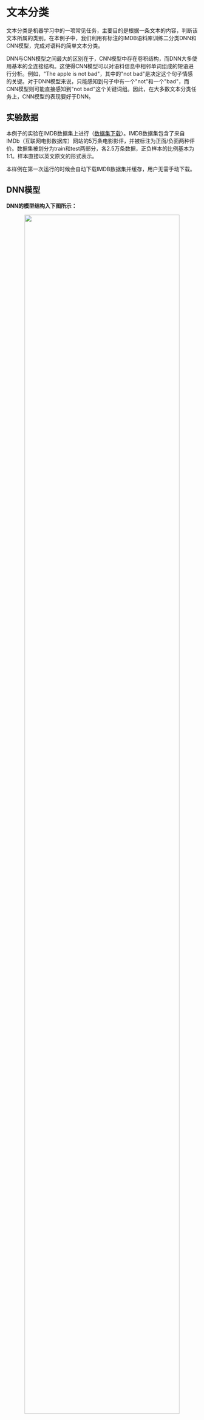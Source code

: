 # 文本分类
文本分类是机器学习中的一项常见任务，主要目的是根据一条文本的内容，判断该文本所属的类别。在本例子中，我们利用有标注的IMDB语料库训练二分类DNN和CNN模型，完成对语料的简单文本分类。

DNN与CNN模型之间最大的区别在于，CNN模型中存在卷积结构，而DNN大多使用基本的全连接结构。这使得CNN模型可以对语料信息中相邻单词组成的短语进行分析。例如，"The apple is not bad"，其中的"not bad"是决定这个句子情感的关键。对于DNN模型来说，只能感知到句子中有一个"not"和一个"bad"，而CNN模型则可能直接感知到"not bad"这个关键词组。因此，在大多数文本分类任务上，CNN模型的表现要好于DNN。

## 实验数据
本例子的实验在IMDB数据集上进行（[数据集下载](http://ai.stanford.edu/%7Eamaas/data/sentiment/aclImdb_v1.tar.gz)）。IMDB数据集包含了来自IMDb（互联网电影数据库）网站的5万条电影影评，并被标注为正面/负面两种评价。数据集被划分为train和test两部分，各2.5万条数据，正负样本的比例基本为1:1。样本直接以英文原文的形式表示。

本样例在第一次运行的时候会自动下载IMDB数据集并缓存，用户无需手动下载。

## DNN模型

**DNN的模型结构入下图所示：**

<p align="center">
<img src="images/dnn_net.png" width = "90%" align="center"/><br/>
图1. DNN文本分类模型
</p>

**可以看到，模型主要分为如下几个部分：**

- **词向量层**：IMDB的样本由原始的英文单词组成，为了方便模型的训练，必须将英文单词转化为固定维度的向量。  

- **最大池化层**：最大池化在时间序列上进行，池化过程消除了不同语料样本在单词数量多少上的差异，并提炼出词向量中每一下标位置上的最大值。经过池化后，样本被转化为一条固定维度的向量。例如，假设最大池化前的矩阵为`[[2,3,5],[7,3,6],[1,4,0]]`，该矩阵每一列代表一个词向量，则最大池化的结果为：`[[5],[7],[4]]`。

- **全连接隐层**：经过最大池化后的向量被送入两个连续的隐层，隐层之间为全连接结构。


- **输出层**：输出层的神经元数量和样本的类别数一致，例如在二分类问题中，输出层会有2个神经元。通过Softmax激活函数，我们保证输出层各神经元的输出之和为1，因此第i个神经元的输出就可以认为是样本属于第i类的预测概率。

**通过PaddlePaddle实现该DNN结构的代码如下：**

```python
import paddle.v2 as paddle

def fc_net(input_dim, class_dim=2, emb_dim=256):
    # input layers
    data = paddle.layer.data("word",
                             paddle.data_type.integer_value_sequence(input_dim))
    lbl = paddle.layer.data("label", paddle.data_type.integer_value(class_dim))

    # embedding layer
    emb = paddle.layer.embedding(input=data, size=emb_dim)
    # max pooling
    seq_pool = paddle.layer.pooling(
        input=emb, pooling_type=paddle.pooling.Max())

    # two hidden layers
    hd_layer_size = [128, 32]
    hd_layer_init_std = [1.0/math.sqrt(s)/3.0 for s in hd_layer_size]
    hd1 = paddle.layer.fc(
        input=seq_pool,
        size=hd_layer_size[0],
        act=paddle.activation.Tanh(),
        param_attr=paddle.attr.Param(initial_std=hd_layer_init_std[0]))
    hd2 = paddle.layer.fc(
        input=hd1,
        size=hd_layer_size[1],
        act=paddle.activation.Tanh(),
        param_attr=paddle.attr.Param(initial_std=hd_layer_init_std[1]))

    # output layer
    output = paddle.layer.fc(
        input=hd2,
        size=class_dim,
        act=paddle.activation.Softmax(),
        param_attr=paddle.attr.Param(initial_std=1.0/math.sqrt(class_dim)/3.0))

    cost = paddle.layer.classification_cost(input=output, label=lbl)

    return cost, output

```
该DNN模型默认对输入的语料进行二分类（`class_dim=2`），embedding的词向量维度默认为256（`emd_dim=256`），两个隐层均使用Tanh激活函数（`act=paddle.activation.Tanh()`）。

需要注意的是，该模型的输入数据为整数序列，而不是原始的英文单词序列。事实上，为了处理方便我们一般会事先将单词根据词频顺序进行id化，即将单词用整数替代。这一步一般在DNN模型之外完成。

## CNN模型

**CNN的模型结构如下图所示：**

<p align="center">
<img src="images/cnn_net.png" width = "90%" align="center"/><br/>
图2. CNN文本分类模型
</p>

**可以看到，模型主要分为如下几个部分:**

- **词向量层**：与DNN中词向量层的作用一样，将英文单词转化为固定维度的向量。如图2中所示，将得到的词向量定义为行向量，再将语料中所有的单词产生的行向量拼接在一起组成矩阵。假设词向量维度为5，语料“The cat sat on the read mat”包含7个单词，那么得到的矩阵维度为7*5。

- **卷积层**： 文本分类中的卷积在时间序列上进行，即卷积核的宽度和词向量层产出的矩阵一致，卷积验证矩阵的高度方向进行。卷积后得到的结果被称为“特征图”（feature map）。假设卷积核的高度为h，矩阵的高度为N，卷积的步长为1，则得到的特征图为一个高度为N+1-h的向量。可以同时使用多个不同高度的卷积核，得到多个特征图。

- **最大池化层**: 对卷积得到的各个特征图分别进行最大池化操作。由于特征图本身已经是向量，因此这里的最大池化实际上就是简单地选出各个向量中的最大元素。各个最大元素又被并置在一起，组成新的向量，显然，该向量的维度等于特征图的数量，也就是卷积核的数量。

- **全连接与输出层**：将最大池化的结果通过全连接层输出，与DNN模型一样，最后输出层的神经元个数与样本的类别数量一致，且输出之和为1。

**通过PaddlePaddle实现该CNN结构的代码如下：**

```python
import paddle.v2 as paddle

def convolution_net(input_dim, class_dim=2, emb_dim=128, hid_dim=128):
    # input layers
    data = paddle.layer.data("word",
                             paddle.data_type.integer_value_sequence(input_dim))
    lbl = paddle.layer.data("label", paddle.data_type.integer_value(2))

    #embedding layer
    emb = paddle.layer.embedding(input=data, size=emb_dim)

    # convolution layers with max pooling
    conv_3 = paddle.networks.sequence_conv_pool(
        input=emb, context_len=3, hidden_size=hid_dim)
    conv_4 = paddle.networks.sequence_conv_pool(
        input=emb, context_len=4, hidden_size=hid_dim)

    # fc and output layer
    output = paddle.layer.fc(
        input=[conv_3, conv_4], size=class_dim, act=paddle.activation.Softmax())

    cost = paddle.layer.classification_cost(input=output, label=lbl)

    return cost, output

```

该CNN网络的输入数据类型和前面介绍过的DNN一致。`paddle.networks.sequence_conv_pool`为Paddle中已经封装好的带有池化的文本序列卷积模块，该模块的`context_len`参数用于指定卷积核在同一时间覆盖的文本长度，也即图2中的卷积核的高度；`hidden_size`用于指定该类型的卷积核的数量。可以看到，上述代码定义的结构中使用了128个大小为3的卷积核和128个大小为4的卷积核，这些卷积的结果经过最大池化和结果并置后产生一个256维的向量，向量经过一个全连接层输出最终预测结果。

## 自定义数据
上面的代码样例中使用的都是PaddlePaddle自带的样例数据，如果用户希望使用其他数据进行测试，需要自行编写数据读取接口。

编写数据读取接口的关键在于实现一个Python生成器，生成器负责解析数据文件中的每一行内容，并组合成适当的数据形式传送给网络中的data layer。例如在本样例中，data layer需要的数据类型为`paddle.data_type.integer_value_sequence`，这本质上是一个Python list。因此我们的生成器需要完成的主要就是“从文件中读取数据”和“转换成适当形式的Python list”这两件事。

假设我们的数据的内容形式为：

```
PaddlePaddle is good    1  
What a terrible weather    0
```
每一行为一条样本，样本包括了原始语料和标签，语料内部的单词空格分隔，语料和标签之间用`\t`分隔。对于这样的数据我们可以如下编写数据读取接口：

```python
def encode_word(word, word_dict):
    if word_dict.has_key(word):
        return word_dict[word]
    else:
        return word_dict['<unk>']

def data_reader(file_name, word_dict):
    def data_reader():
        with open(file_name, "r") as f:
            for line in f:
                ins, label = line.strip('\n').split('\t')
                ins_data = [int(encode_word(w, word_dict)) for w in ins.split(' ')]
                yield ins_data, int(label)
    return data_reader
```

其中`word_dict`为事先准备好的将单词映射为id的词表。该`data_reader`可以替换代码中原先的`Paddle.dataset.imdb.train`用以数据提供。

## 运行与输出

本部分以上文介绍的DNN网络为例，介绍如何利用样例中的`text_classification_dnn.py`脚本进行DNN网络的训练和对新样本的预测。

`text_classification_dnn.py`中的代码分为四部分：

- **fc_net函数**：定义dnn网络结构，上文已经有说明。

- **train\_dnn\_model函数**：模型训练函数。定义优化方式、训练输出等内容，并组织训练流程。该函数运行完成前会将训练得到的模型数保存至硬盘上的`dnn_params.tar.gz`文件中。本函数接受一个整数类型的参数，表示训练pass的轮数。

- **dnn_infer函数**：载入已有模型并对新样本进行预测。函数开始运行后会从当前路径下寻找并读取`dnn_params.tar.gz`文件，加载其中的模型参数，并对test数据集中的前100条样本进行预测。

- **main函数**：主函数

要运行本样例，直接在`text_classification_dnn.py`所在路径下执行`python ./text_classification_dnn.py`即可，样例会自动依次执行数据集下载、数据读取、模型训练和保存、模型读取、新样本预测等步骤。

预测的输出形式为：

```
[ 0.99892634  0.00107362] 0
[ 0.00107638  0.9989236 ] 1
[ 0.98185927  0.01814074] 0
[ 0.31667888  0.68332112] 1
[ 0.98853314  0.01146684] 0
```

每一行表示一条样本的预测结果。前两列表示该样本属于0、1这两个类别的预测概率，最后一列表示样本的实际label。
